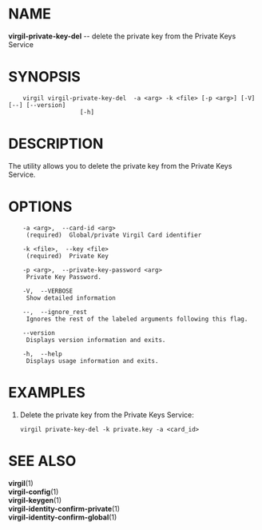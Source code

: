 NAME
====

**virgil-private-key-del** -- delete the private key from the Private
Keys Service

SYNOPSIS
========

        virgil virgil-private-key-del  -a <arg> -k <file> [-p <arg>] [-V] [--] [--version]
                        [-h]

DESCRIPTION
===========

The utility allows you to delete the private key from the Private Keys
Service.

OPTIONS
=======

        -a <arg>,  --card-id <arg>
         (required)  Global/private Virgil Card identifier

        -k <file>,  --key <file>
         (required)  Private Key

        -p <arg>,  --private-key-password <arg>
         Private Key Password.

        -V,  --VERBOSE
         Show detailed information

        --,  --ignore_rest
         Ignores the rest of the labeled arguments following this flag.

        --version
         Displays version information and exits.

        -h,  --help
         Displays usage information and exits.

EXAMPLES
========

1.  Delete the private key from the Private Keys Service:

        virgil private-key-del -k private.key -a <card_id>

SEE ALSO
========

**virgil**(1)  
**virgil-config**(1)  
**virgil-keygen**(1)  
**virgil-identity-confirm-private**(1)  
**virgil-identity-confirm-global**(1)
